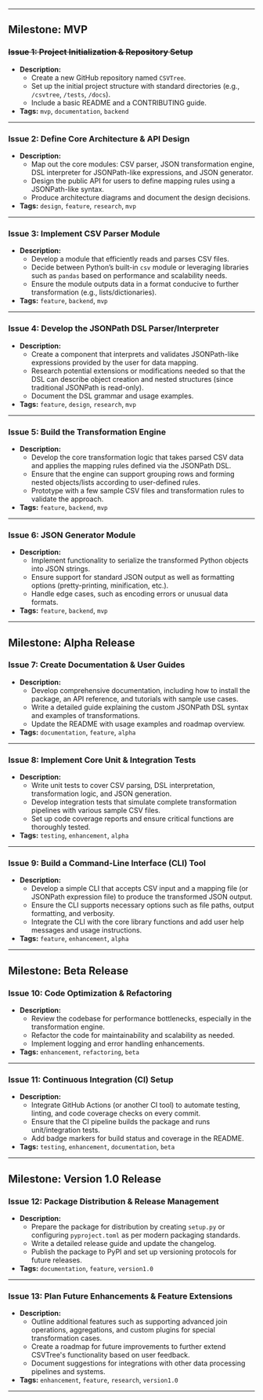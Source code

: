 
---

## Milestone: MVP

### ~~Issue 1: Project Initialization & Repository Setup~~
- **Description:**
  - Create a new GitHub repository named `CSVTree`.
  - Set up the initial project structure with standard directories (e.g., `/csvtree`, `/tests`, `/docs`).
  - Include a basic README and a CONTRIBUTING guide.
- **Tags:** `mvp`, `documentation`, `backend`

---

### Issue 2: Define Core Architecture & API Design
- **Description:**
  - Map out the core modules: CSV parser, JSON transformation engine, DSL interpreter for JSONPath-like expressions, and JSON generator.
  - Design the public API for users to define mapping rules using a JSONPath-like syntax.
  - Produce architecture diagrams and document the design decisions.
- **Tags:** `design`, `feature`, `research`, `mvp`

---

### Issue 3: Implement CSV Parser Module
- **Description:**
  - Develop a module that efficiently reads and parses CSV files.
  - Decide between Python’s built-in `csv` module or leveraging libraries such as `pandas` based on performance and scalability needs.
  - Ensure the module outputs data in a format conducive to further transformation (e.g., lists/dictionaries).
- **Tags:** `feature`, `backend`, `mvp`

---

### Issue 4: Develop the JSONPath DSL Parser/Interpreter
- **Description:**
  - Create a component that interprets and validates JSONPath-like expressions provided by the user for data mapping.
  - Research potential extensions or modifications needed so that the DSL can describe object creation and nested structures (since traditional JSONPath is read-only).
  - Document the DSL grammar and usage examples.
- **Tags:** `feature`, `design`, `research`, `mvp`

---

### Issue 5: Build the Transformation Engine
- **Description:**
  - Develop the core transformation logic that takes parsed CSV data and applies the mapping rules defined via the JSONPath DSL.
  - Ensure that the engine can support grouping rows and forming nested objects/lists according to user-defined rules.
  - Prototype with a few sample CSV files and transformation rules to validate the approach.
- **Tags:** `feature`, `backend`, `mvp`

---

### Issue 6: JSON Generator Module
- **Description:**
  - Implement functionality to serialize the transformed Python objects into JSON strings.
  - Ensure support for standard JSON output as well as formatting options (pretty-printing, minification, etc.).
  - Handle edge cases, such as encoding errors or unusual data formats.
- **Tags:** `feature`, `backend`, `mvp`

---

## Milestone: Alpha Release

### Issue 7: Create Documentation & User Guides
- **Description:**
  - Develop comprehensive documentation, including how to install the package, an API reference, and tutorials with sample use cases.
  - Write a detailed guide explaining the custom JSONPath DSL syntax and examples of transformations.
  - Update the README with usage examples and roadmap overview.
- **Tags:** `documentation`, `feature`, `alpha`

---

### Issue 8: Implement Core Unit & Integration Tests
- **Description:**
  - Write unit tests to cover CSV parsing, DSL interpretation, transformation logic, and JSON generation.
  - Develop integration tests that simulate complete transformation pipelines with various sample CSV files.
  - Set up code coverage reports and ensure critical functions are thoroughly tested.
- **Tags:** `testing`, `enhancement`, `alpha`

---

### Issue 9: Build a Command-Line Interface (CLI) Tool
- **Description:**
  - Develop a simple CLI that accepts CSV input and a mapping file (or JSONPath expression file) to produce the transformed JSON output.
  - Ensure the CLI supports necessary options such as file paths, output formatting, and verbosity.
  - Integrate the CLI with the core library functions and add user help messages and usage instructions.
- **Tags:** `feature`, `enhancement`, `alpha`

---

## Milestone: Beta Release

### Issue 10: Code Optimization & Refactoring
- **Description:**
  - Review the codebase for performance bottlenecks, especially in the transformation engine.
  - Refactor the code for maintainability and scalability as needed.
  - Implement logging and error handling enhancements.
- **Tags:** `enhancement`, `refactoring`, `beta`

---

### Issue 11: Continuous Integration (CI) Setup
- **Description:**
  - Integrate GitHub Actions (or another CI tool) to automate testing, linting, and code coverage checks on every commit.
  - Ensure that the CI pipeline builds the package and runs unit/integration tests.
  - Add badge markers for build status and coverage in the README.
- **Tags:** `testing`, `enhancement`, `documentation`, `beta`

---

## Milestone: Version 1.0 Release

### Issue 12: Package Distribution & Release Management
- **Description:**
  - Prepare the package for distribution by creating `setup.py` or configuring `pyproject.toml` as per modern packaging standards.
  - Write a detailed release guide and update the changelog.
  - Publish the package to PyPI and set up versioning protocols for future releases.
- **Tags:** `documentation`, `feature`, `version1.0`

---

### Issue 13: Plan Future Enhancements & Feature Extensions
- **Description:**
  - Outline additional features such as supporting advanced join operations, aggregations, and custom plugins for special transformation cases.
  - Create a roadmap for future improvements to further extend CSVTree's functionality based on user feedback.
  - Document suggestions for integrations with other data processing pipelines and systems.
- **Tags:** `enhancement`, `feature`, `research`, `version1.0`

---

